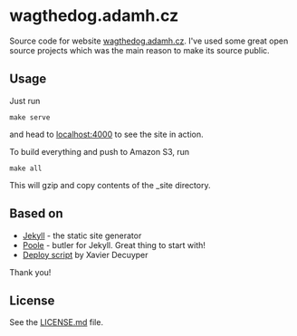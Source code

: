 # wagthedog.adamh.cz

Source code for website [wagthedog.adamh.cz](https://wagthedog.adamh.cz). I've
used some great open source projects which was the main reason to make its
source public.

## Usage

Just run

    make serve

and head to [localhost:4000](http://localhost:4000) to see the site in action.

To build everything and push to Amazon S3, run

    make all

This will gzip and copy contents of the _site directory.

## Based on

 * [Jekyll](http://jekyllrb.com/) - the static site generator
 * [Poole](http://getpoole.com/) - butler for Jekyll. Great thing to start with!
 * [Deploy script](http://www.savjee.be/2014/03/Jekyll-to-S3-deploy-script-with-gzip/)
   by Xavier Decuyper

Thank you!

## License
See the [LICENSE.md](LICENSE.md) file.
